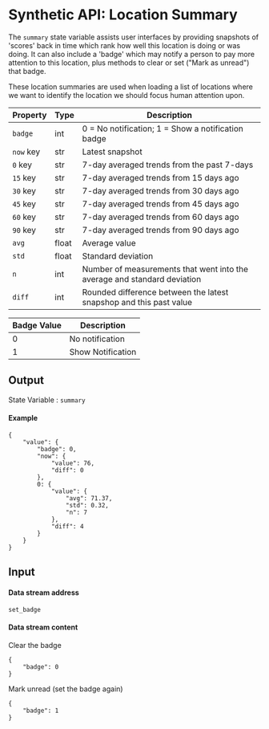 # Synthetic API: Location Summary

The `summary` state variable assists user interfaces by providing snapshots of 'scores' back in time which rank
how well this location is doing or was doing. It can also include a 'badge' which may notify a person
to pay more attention to this location, plus methods to clear or set ("Mark as unread") that badge.

These location summaries are used when loading a list of locations where we want to identify the
location we should focus human attention upon.

| Property  | Type  | Description                                     |
|-----------|-------|-------------------------------------------------|
| `badge`   | int   | 0 = No notification; 1 = Show a notification badge |
 | `now` key | str   | Latest snapshot                            |
 | `0` key   | str   | 7-day averaged trends from the past 7-days      |
 | `15` key  | str   | 7-day averaged trends from 15 days ago |
 | `30` key  | str   | 7-day averaged trends from 30 days ago |
 | `45` key  | str   | 7-day averaged trends from 45 days ago |
 | `60` key  | str   | 7-day averaged trends from 60 days ago |
 | `90` key  | str   | 7-day averaged trends from 90 days ago |
 | `avg`     | float | Average value |
 | `std`     | float | Standard deviation |
 | `n`       | int | Number of measurements that went into the average and standard deviation |
 | `diff`    | int | Rounded difference between the latest snapshop and this past value |


| Badge Value | Description       |
|-------------|-------------------|
| 0           | No notification   |
 | 1           | Show Notification |


## Output

State Variable : `summary`

#### Example

```
{
    "value": {
        "badge": 0,
        "now": {
            "value": 76,
            "diff": 0
        },
        0: {
            "value": {
                "avg": 71.37,
                "std": 0.32,
                "n": 7
            },
            "diff": 4
        }
    }
}
```

## Input

#### Data stream address

`set_badge`

#### Data stream content

Clear the badge
```
{
    "badge": 0
}
```

Mark unread (set the badge again)
```
{
    "badge": 1
}
```
